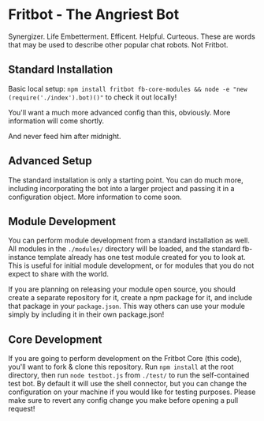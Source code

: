 Fritbot - The Angriest Bot
=========

Synergizer. Life Embetterment. Efficent. Helpful. Curteous. These are words that may be used to describe other popular chat robots. Not Fritbot.

Standard Installation
----

Basic local setup: `npm install fritbot fb-core-modules && node -e "new (require('./index').bot)()"` to check it out locally!

You'll want a much more advanced config than this, obviously. More information will come shortly.

And never feed him after midnight.

Advanced Setup
---

The standard installation is only a starting point. You can do much more, including incorporating the bot into a larger project and passing it in a configuration object. More information to come soon.

Module Development
---

You can perform module development from a standard installation as well. All modules in the `./modules/` directory will be loaded, and the standard fb-instance template already has one test module created for you to look at. This is useful for initial module development, or for modules that you do not expect to share with the world.

If you are planning on releasing your module open source, you should create a separate repository for it, create a npm package for it, and include that package in your `package.json`. This way others can use your module simply by including it in their own package.json!

Core Development
---

If you are going to perform development on the Fritbot Core (this code), you'll want to fork & clone this repository. Run `npm install` at the root directory, then run `node testbot.js` from `./test/` to run the self-contained test bot. By default it will use the shell connector, but you can change the configuration on your machine if you would like for testing purposes. Please make sure to revert any config change you make before opening a pull request!